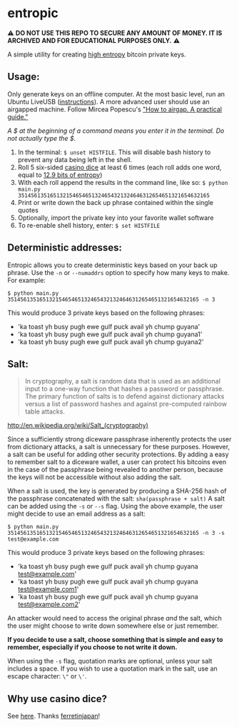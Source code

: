 entropic
========

⚠️ **DO NOT USE THIS REPO TO SECURE ANY AMOUNT OF MONEY. IT IS ARCHIVED AND FOR EDUCATIONAL PURPOSES ONLY.** ⚠️

A simple utility for creating [high entropy](http://www.contravex.com/2014/03/14/on-making-high-entropy-bitcoin-paper-wallets/) bitcoin private keys.

## Usage:

Only generate keys on an offline computer. At the most basic level, run an Ubuntu LiveUSB ([instructions](http://www.ubuntu.com/download/desktop/create-a-usb-stick-on-ubuntu)). A more advanced user should use an airgapped machine. Follow Mircea Popescu's ["How to airgap. A practical guide."](http://trilema.com/2013/how-to-airgap-a-practical-guide/)

*A $ at the beginning of a command means you enter it in the terminal. Do not actually type the $.*

1. In the terminal: `$ unset HISTFILE`. This will disable bash history to prevent any data being left in the shell.
2. Roll 5 six-sided [casino dice](http://www.amazon.com/Trademark-Poker-Grade-Serialized-Casino/dp/B000RQ0GLU/) at least 6 times (each roll adds one word, equal to [12.9 bits of entropy](https://en.wikipedia.org/wiki/Diceware))
3. With each roll append the results in the command line, like so: `$ python main.py 351456135165132154654651324654321324646312654651321654632165`
4. Print or write down the back up phrase contained within the single quotes
5. Optionally, import the private key into your favorite wallet software
6. To re-enable shell history, enter: `$ set HISTFILE`


## Deterministic addresses:

Entropic allows you to create deterministic keys based on your back up phrase. Use the `-n` or `--numaddrs` option to specify how many keys to make. For example:

`$ python main.py 351456135165132154654651324654321324646312654651321654632165 -n 3`

This would produce 3 private keys based on the following phrases:

* 'ka toast yh busy pugh ewe gulf puck avail yh chump guyana'
* 'ka toast yh busy pugh ewe gulf puck avail yh chump guyana1'
* 'ka toast yh busy pugh ewe gulf puck avail yh chump guyana2'

## Salt:

> In cryptography, a salt is random data that is used as an additional input to a one-way function that hashes a password or passphrase. The primary function of salts is to defend against dictionary attacks versus a list of password hashes and against pre-computed rainbow table attacks.

http://en.wikipedia.org/wiki/Salt_(cryptography)

Since a sufficiently strong diceware passphrase inherently protects the user from dictionary attacks, a salt is unnecessary for these purposes. However, a salt can be useful for adding other security protections. By adding a easy to remember salt to a diceware wallet, a user can protect his bitcoins even in the case of the passphrase being revealed to another person, because the keys will not be accessible without also adding the salt.

When a salt is used, the key is generated by producing a SHA-256 hash of the passphrase concatenated with the salt: `sha(passphrase + salt)` A salt can be added using the `-s` or `--s` flag. Using the above example, the user might decide to use an email address as a salt:

`$ python main.py 351456135165132154654651324654321324646312654651321654632165 -n 3 -s test@example.com`

This would produce 3 private keys based on the following phrases:

* 'ka toast yh busy pugh ewe gulf puck avail yh chump guyana test@example.com'
* 'ka toast yh busy pugh ewe gulf puck avail yh chump guyana test@example.com1'
* 'ka toast yh busy pugh ewe gulf puck avail yh chump guyana test@example.com2'

An attacker would need to access the original phrase *and* the salt, which the user might choose to write down somewhere else or just remember.

**If you decide to use a salt, choose something that is simple and easy to remember, especially if you choose to not write it down.**

When using the `-s` flag, quotation marks are optional, unless your salt includes a space. If you wish to use a quotation mark in the salt, use an escape character: `\"` or `\'`.

## Why use casino dice?

See [here](http://www.dakkadakka.com/wiki/en/That%27s_How_I_Roll_-_A_Scientific_Analysis_of_Dice). Thanks [ferretinjapan](http://www.reddit.com/user/ferretinjapan)!

